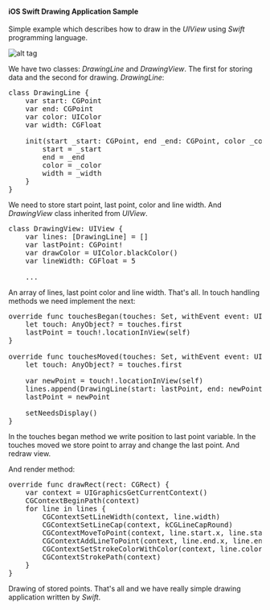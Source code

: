 <h4>iOS Swift Drawing Application Sample</h4>

Simple example which describes how to draw in the <i>UIView</i> using <i>Swift</i> programming language.

![alt tag](https://raw.github.com/maximbilan/ios_swift_drawing_app/master/img/img1.png)

We have two classes: <i>DrawingLine</i> and <i>DrawingView</i>. The first for storing data and the second for drawing.
<i>DrawingLine</i>:

<pre>
class DrawingLine {
	var start: CGPoint
	var end: CGPoint
	var color: UIColor
	var width: CGFloat
	
	init(start _start: CGPoint, end _end: CGPoint, color _color: UIColor!, width _width: CGFloat) {
		start = _start
		end = _end
		color = _color
		width = _width
	}
}
</pre>

We need to store start point, last point, color and line width.
And <i>DrawingView</i> class inherited from <i>UIView</i>.

<pre>
class DrawingView: UIView {
	var lines: [DrawingLine] = []
	var lastPoint: CGPoint!
	var drawColor = UIColor.blackColor()
	var lineWidth: CGFloat = 5
	
	...
</pre>

An array of lines, last point color and line width. That's all.
In touch handling methods we need implement the next:

<pre>
override func touchesBegan(touches: Set<NSObject>, withEvent event: UIEvent) {
	let touch: AnyObject? = touches.first
	lastPoint = touch!.locationInView(self)
}
	
override func touchesMoved(touches: Set<NSObject>, withEvent event: UIEvent) {
	let touch: AnyObject? = touches.first
		
	var newPoint = touch!.locationInView(self)
	lines.append(DrawingLine(start: lastPoint, end: newPoint, color: drawColor, width: lineWidth))
	lastPoint = newPoint
		
	setNeedsDisplay()
}
</pre>

In the touches began method we write position to last point variable.
In the touches moved we store point to array and change the last point. And redraw view.

And render method:

<pre>
override func drawRect(rect: CGRect) {
	var context = UIGraphicsGetCurrentContext()
	CGContextBeginPath(context)
	for line in lines {
		CGContextSetLineWidth(context, line.width)
		CGContextSetLineCap(context, kCGLineCapRound)
		CGContextMoveToPoint(context, line.start.x, line.start.y)
		CGContextAddLineToPoint(context, line.end.x, line.end.y)
		CGContextSetStrokeColorWithColor(context, line.color.CGColor)
		CGContextStrokePath(context)
	}
}
</pre>

Drawing of stored points.
That's all and we have really simple drawing application written by <i>Swift</i>.
